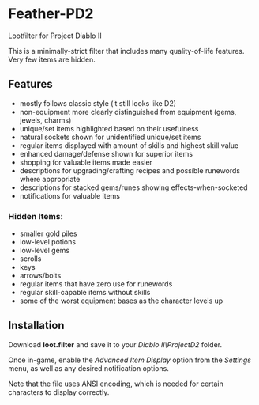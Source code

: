 # Feather-PD2
Lootfilter for Project Diablo II

This is a minimally-strict filter that includes many quality-of-life features. Very few items are hidden.

## Features
* mostly follows classic style (it still looks like D2)
* non-equipment more clearly distinguished from equipment (gems, jewels, charms)
* unique/set items highlighted based on their usefulness
* natural sockets shown for unidentified unique/set items
* regular items displayed with amount of skills and highest skill value
* enhanced damage/defense shown for superior items
* shopping for valuable items made easier
* descriptions for upgrading/crafting recipes and possible runewords where appropriate
* descriptions for stacked gems/runes showing effects-when-socketed
* notifications for valuable items

### Hidden Items:
* smaller gold piles
* low-level potions
* low-level gems
* scrolls
* keys
* arrows/bolts
* regular items that have zero use for runewords
* regular skill-capable items without skills
* some of the worst equipment bases as the character levels up

## Installation
Download **loot.filter** and save it to your *Diablo II\ProjectD2* folder.

Once in-game, enable the *Advanced Item Display* option from the *Settings* menu, as well as any desired notification options.

Note that the file uses ANSI encoding, which is needed for certain characters to display correctly.
